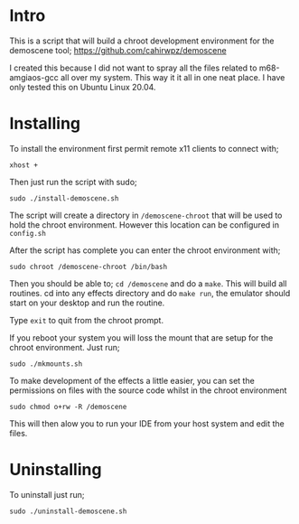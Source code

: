 # Intro
This is a script that will build a chroot development environment for the demoscene tool;  https://github.com/cahirwpz/demoscene

I created this because I did not want to spray all the files related to m68-amgiaos-gcc all over my system. This way it it all in one neat place. I have only tested this on Ubuntu Linux 20.04.


# Installing

To install the environment first permit remote x11 clients to connect with;

```xhost +```

Then just run the script with sudo;

```sudo ./install-demoscene.sh```

The script will create a directory in `/demoscene-chroot` that will be used to hold the chroot environment. However this location can be configured in `config.sh`

After the script has complete you can enter the chroot environment with;

```sudo chroot /demoscene-chroot /bin/bash```

Then you should be able to; `cd /demoscene` and do a `make`. This will build all routines. cd into any effects directory and do `make run`, the emulator should start on your desktop and run the routine.

Type `exit` to quit from the chroot prompt.

If you reboot your system you will loss the mount that are setup for the chroot environment. Just run;

```sudo ./mkmounts.sh```

To make development of the effects a little easier, you can set the permissions on files with the source code whilst in the chroot environment

```sudo chmod o+rw -R /demoscene```

This will then alow you to run your IDE from your host system and edit the files.

# Uninstalling

To uninstall just run;

```sudo ./uninstall-demoscene.sh```
